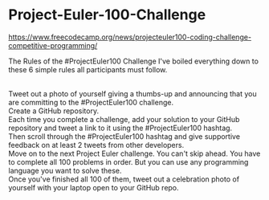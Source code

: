 # Project-Euler-100-Challenge

https://www.freecodecamp.org/news/projecteuler100-coding-challenge-competitive-programming/

The Rules of the #ProjectEuler100 Challenge
I've boiled everything down to these 6 simple rules all participants must follow.

<br />Tweet out a photo of yourself giving a thumbs-up and announcing that you are committing to the #ProjectEuler100 challenge.
<br />Create a GitHub repository.
<br />Each time you complete a challenge, add your solution to your GitHub repository and tweet a link to it using the #ProjectEuler100 hashtag.
<br />Then scroll through the #ProjectEuler100 hashtag and give supportive feedback on at least 2 tweets from other developers.
<br />Move on to the next Project Euler challenge. You can't skip ahead. You have to complete all 100 problems in order. But you can use any programming language you want to solve these.
<br />Once you've finished all 100 of them, tweet out a celebration photo of yourself with your laptop open to your GitHub repo.
